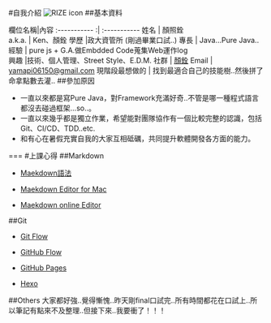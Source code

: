 #自我介紹
![RIZE icon](https://goo.gl/RWOMZV)
##基本資料

欄位名稱|內容
:----------- :| :-----------
姓名         | 顏照銓       
a.k.a.      | Ken、顏銓 
學歷         |政大資管所 (剛過畢業口試..)
專長         | Java...Pure Java..        
經驗         | pure js + G.A.做Embdded Code蒐集Web運作log        
興趣         |技術、個人管理、Street Style、E.D.M.
社群         | [顏銓](https://www.facebook.com/boyij2)
Email         | <yamapi06150@gmail.com> 
現階段最想做的  | 找到最適合自己的技能樹..然後拼了命拿點數去灌..
##參加原因

* 一直以來都是寫Pure Java，對Framework充滿好奇..不管是哪一種程式語言都沒去碰過框架...so..。
* 一直以來幾乎都是獨立作業，希望能對團隊協作有一個比較完整的認識，包括Git、CI/CD、TDD..etc.
* 和有心在暑假充實自我的大家互相砥礪，共同提升軟體開發各方面的能力。

===
#上課心得
##Markdown
* [Maekdown語法](http://markdown.tw/)

* [Maekdown Editor for Mac](http://markdown.tw/)
*  [Maekdown online Editor](http://dillinger.io/)

##Git
* [Git Flow](http://hellojs.readbook.tw/vcs/git/flow/)

* [GitHub Flow](http://hellojs.readbook.tw/vcs/git/githubflow/)

*  [GitHub Pages](https://pages.github.com/)

*  [Hexo](https://hexo.io/)

##Others
大家都好強..覺得慚愧..昨天剛final口試完..所有時間都花在口試上..所以筆記有點來不及整理..但接下來..我要衝了！！！